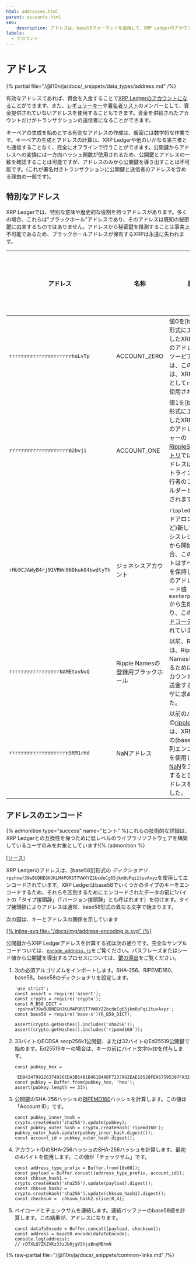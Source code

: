 ```yaml
---
html: addresses.html
parent: accounts.html
seo:
    description: アドレスは、base58フォーマットを使用して、XRP Ledgerのアカウントを一意に識別します。
labels:
  - アカウント
---
```

# アドレス

{% partial file="/@l10n/ja/docs/_snippets/data_types/address.md" /%}

有効なアドレスであれば、資金を入金することで[XRP Ledgerのアカウントになる](index.md#creating-accounts)ことができます。また、[レギュラーキー](cryptographic-keys.md)や[署名者リスト](multi-signing.md)のメンバーとして、資金提供されていないアドレスを使用することもできます。資金を供給されたアカウントだけがトランザクションの送信者になることができます。

キーペアの生成を始めとする有効なアドレスの作成は、厳密には数学的な作業です。キーペアの生成とアドレスの計算は、XRP Ledgerや他のいかなる第三者とも通信することなく、完全にオフラインで行うことができます。公開鍵からアドレスへの変換には一方向ハッシュ関数が使用されるため、公開鍵とアドレスの一致を確認することは可能ですが、アドレスのみから公開鍵を導き出すことは不可能です。(これが署名付きトランザクションに公開鍵と送信者のアドレスを含める理由の一部です)。


## 特別なアドレス

XRP Ledgerでは、特別な意味や歴史的な役割を持つアドレスがあります。多くの場合、これらは"ブラックホール"アドレスであり、そのアドレスは既知の秘密鍵に由来するものではありません。アドレスから秘密鍵を推測することは事実上不可能であるため、ブラックホールアドレスが保有するXRPは永遠に失われます。

| アドレス                       | 名称 | 意味 | ブラック ホール? |
|-------------------------------|-----|-----|----------------|
| `rrrrrrrrrrrrrrrrrrrrrhoLvTp` | ACCOUNT\_ZERO | 値0を[base58][]形式にエンコードしたXRP Ledgerのアドレス。ピアツーピア通信では、このアドレスは、XRPの発行者として`rippled`で使用されます。 | はい |
| `rrrrrrrrrrrrrrrrrrrrBZbvji`  | ACCOUNT\_ONE | 値1を[base58][]形式にエンコードしたXRP Ledgerのアドレス。レジャーの[RippleStateエントリ](../../references/protocol/ledger-data/ledger-entry-types/ripplestate.md)では、このアドレスは、トラストライン残高の発行者のプレースホルダーとして使用されます。 | はい |
| `rHb9CJAWyB4rj91VRWn96DkukG4bwdtyTh` | ジェネシスアカウント | `rippled`で(スタンドアロンモードなど)新しいジェネシスレジャーが一から開始される場合、このアカウントはすべてのXRPを保持します。このアドレスは、シード値`masterpassphrase`から生成されており、この値は[ハードコーディング](https://github.com/XRPLF/rippled/blob/94ed5b3a53077d815ad0dd65d490c8d37a147361/src/ripple/app/ledger/Ledger.cpp#L184)されています。 | いいえ |
| `rrrrrrrrrrrrrrrrrNAMEtxvNvQ` | Ripple Namesの登録用ブラックホール | 以前、Ripple社は、Ripple Namesを登録するために、このアカウントにXRPを送金するようユーザに求めていました。| はい |
| `rrrrrrrrrrrrrrrrrrrn5RM1rHd` | NaNアドレス | 以前のバージョンの[ripple-lib](https://github.com/XRPLF/xrpl.js)では、XRP Ledgerの[base58][]文字列エンコード形式を使用して、値[NaN](https://developer.mozilla.org/en-US/docs/Web/JavaScript/Reference/Global_Objects/NaN)をエンコードするときにこのアドレスを生成しました。 | はい |


## アドレスのエンコード

{% admonition type="success" name="ヒント" %}これらの技術的な詳細は、XRP Ledgerとの互換性を保つために低レベルのライブラリソフトウェアを構築しているユーザのみを対象としています!{% /admonition %}

[[ソース]](https://github.com/XRPLF/rippled/blob/35fa20a110e3d43ffc1e9e664fc9017b6f2747ae/src/ripple/protocol/impl/AccountID.cpp#L109-L140 "ソース")

XRP Ledgerのアドレスは、[base58][]形式の _ディクショナリ_ `rpshnaf39wBUDNEGHJKLM4PQRST7VWXYZ2bcdeCg65jkm8oFqi1tuvAxyz`を使用してエンコードされています。XRP Ledgerはbase58でいくつかのタイプのキーをエンコードするため、それらを区別するためにエンコードされたデータの前に1バイトの「タイプ接頭辞」（「バージョン接頭辞」とも呼ばれます）を付けます。タイプ接頭辞によりアドレスは通常、base58形式の異なる文字で始まります。

次の図は、キーとアドレスの関係を示しています

[{% inline-svg file="/docs/img/address-encoding.ja.svg" /%}](/docs/img/address-encoding.ja.svg "マスター公開鍵 + タイプ接頭辞 → アカウントID + チェックサム → アドレス")

公開鍵からXRP Ledgerアドレスを計算する式は次の通りです。完全なサンプルコードついては、[`encode_address.js`](https://github.com/XRPLF/xrpl-dev-portal/blob/master/_code-samples/address_encoding/js/encode_address.js)をご覧ください。パスフレーズまたはシード値から公開鍵を導出するプロセスについては、[鍵の導出](cryptographic-keys.md#鍵導出)をご覧ください。

1. 次の必須アルゴリズムをインポートします。SHA-256、RIPEMD160、base58。base58のディクショナリを設定します。

    ```
    'use strict';
    const assert = require('assert');
    const crypto = require('crypto');
    const R_B58_DICT = 'rpshnaf39wBUDNEGHJKLM4PQRST7VWXYZ2bcdeCg65jkm8oFqi1tuvAxyz';
    const base58 = require('base-x')(R_B58_DICT);

    assert(crypto.getHashes().includes('sha256'));
    assert(crypto.getHashes().includes('ripemd160'));
    ```

2. 33バイトのECDSA secp256k1公開鍵、または32バイトのEd25519公開鍵で始めます。Ed25519キーの場合は、キーの前にバイト文字`0xED`を付与します。

    ```
    const pubkey_hex =
      'ED9434799226374926EDA3B54B1B461B4ABF7237962EAE18528FEA67595397FA32';
    const pubkey = Buffer.from(pubkey_hex, 'hex');
    assert(pubkey.length == 33);
    ```

3. 公開鍵のSHA-256ハッシュの[RIPEMD160](https://en.wikipedia.org/wiki/RIPEMD)ハッシュを計算します。この値は「Account ID」です。

    ```
    const pubkey_inner_hash = crypto.createHash('sha256').update(pubkey);
    const pubkey_outer_hash = crypto.createHash('ripemd160');
    pubkey_outer_hash.update(pubkey_inner_hash.digest());
    const account_id = pubkey_outer_hash.digest();
    ```

4. アカウントIDのSHA-256ハッシュのSHA-256ハッシュを計算します。最初の4バイトを使用します。この値が「チェックサム」です。

    ```
    const address_type_prefix = Buffer.from([0x00]);
    const payload = Buffer.concat([address_type_prefix, account_id]);
    const chksum_hash1 = crypto.createHash('sha256').update(payload).digest();
    const chksum_hash2 = crypto.createHash('sha256').update(chksum_hash1).digest();
    const checksum =  chksum_hash2.slice(0,4);
    ```

5. ペイロードとチェックサムを連結します。連結バッファーのbase58値を計算します。この結果が、アドレスになります。

    ```
    const dataToEncode = Buffer.concat([payload, checksum]);
    const address = base58.encode(dataToEncode);
    console.log(address);
    // rDTXLQ7ZKZVKz33zJbHjgVShjsBnqMBhmN
    ```

{% raw-partial file="/@l10n/ja/docs/_snippets/common-links.md" /%}
